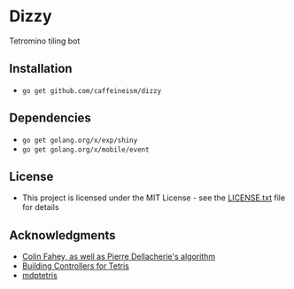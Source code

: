 # Dizzy

Tetromino tiling bot

## Installation

* ```go get github.com/caffeineism/dizzy```

## Dependencies

* ```go get golang.org/x/exp/shiny```
* ```go get golang.org/x/mobile/event```

## License

* This project is licensed under the MIT License - see the [LICENSE.txt](LICENSE.txt) file for details

## Acknowledgments

* [Colin Fahey, as well as Pierre Dellacherie's algorithm](https://www.colinfahey.com/tetris/tetris.html)
* [Building Controllers for Tetris](https://hal.inria.fr/inria-00418954)
* [mdptetris](http://mdptetris.gforge.inria.fr/doc/)
